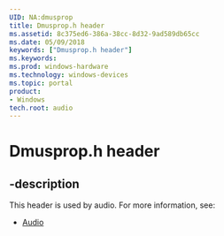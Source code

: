 ```yaml
---
UID: NA:dmusprop
title: Dmusprop.h header
ms.assetid: 8c375ed6-386a-38cc-8d32-9ad589db65cc
ms.date: 05/09/2018
keywords: ["Dmusprop.h header"]
ms.keywords: 
ms.prod: windows-hardware
ms.technology: windows-devices
ms.topic: portal
product:
- Windows
tech.root: audio
---
```


# Dmusprop.h header


## -description


This header is used by audio. For more information, see:

- [Audio](../_audio/index.md)
